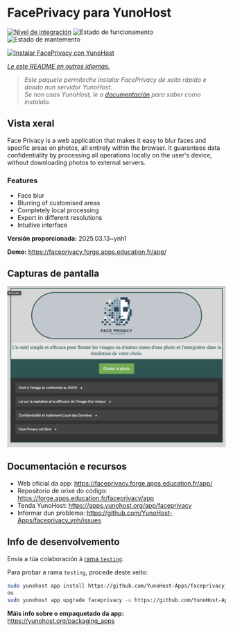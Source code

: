 <!--
NOTA: Este README foi creado automáticamente por <https://github.com/YunoHost/apps/tree/master/tools/readme_generator>
NON debe editarse manualmente.
-->

# FacePrivacy para YunoHost

[![Nivel de integración](https://apps.yunohost.org/badge/integration/faceprivacy)](https://ci-apps.yunohost.org/ci/apps/faceprivacy/)
![Estado de funcionamento](https://apps.yunohost.org/badge/state/faceprivacy)
![Estado de mantemento](https://apps.yunohost.org/badge/maintained/faceprivacy)

[![Instalar FacePrivacy con YunoHost](https://install-app.yunohost.org/install-with-yunohost.svg)](https://install-app.yunohost.org/?app=faceprivacy)

*[Le este README en outros idiomas.](./ALL_README.md)*

> *Este paquete permíteche instalar FacePrivacy de xeito rápido e doado nun servidor YunoHost.*  
> *Se non usas YunoHost, le a [documentación](https://yunohost.org/install) para saber como instalalo.*

## Vista xeral

Face Privacy is a web application that makes it easy to blur faces and specific areas on photos, all entirely within the browser. It guarantees data confidentiality by processing all operations locally on the user's device, without downloading photos to external servers.

### Features

- Face blur
- Blurring of customised areas
- Completely local processing
- Export in different resolutions 
- Intuitive interface


**Versión proporcionada:** 2025.03.13~ynh1

**Demo:** <https://faceprivacy.forge.apps.education.fr/app/>

## Capturas de pantalla

![Captura de pantalla de FacePrivacy](./doc/screenshots/screenshot.png)

## Documentación e recursos

- Web oficial da app: <https://faceprivacy.forge.apps.education.fr/app/>
- Repositorio de orixe do código: <https://forge.apps.education.fr/faceprivacy/app>
- Tenda YunoHost: <https://apps.yunohost.org/app/faceprivacy>
- Informar dun problema: <https://github.com/YunoHost-Apps/faceprivacy_ynh/issues>

## Info de desenvolvemento

Envía a túa colaboración á [rama `testing`](https://github.com/YunoHost-Apps/faceprivacy_ynh/tree/testing).

Para probar a rama `testing`, procede deste xeito:

```bash
sudo yunohost app install https://github.com/YunoHost-Apps/faceprivacy_ynh/tree/testing --debug
ou
sudo yunohost app upgrade faceprivacy -u https://github.com/YunoHost-Apps/faceprivacy_ynh/tree/testing --debug
```

**Máis info sobre o empaquetado da app:** <https://yunohost.org/packaging_apps>
